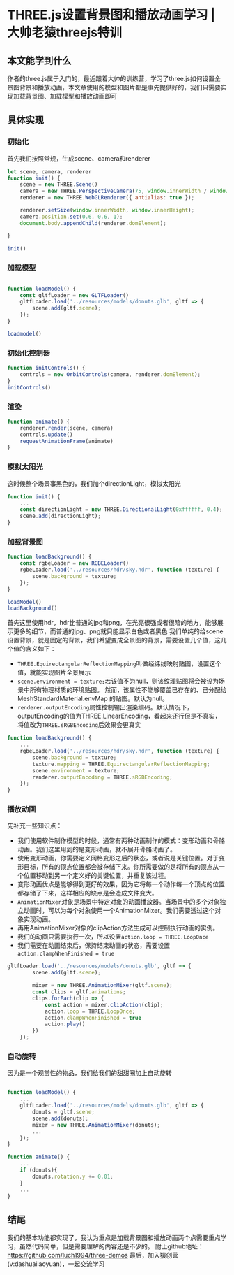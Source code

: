 # THREE.js设置背景图和播放动画学习 | 大帅老猿threejs特训

## 本文能学到什么
作者的three.js属于入门的，最近跟着大帅的训练营，学习了three.js如何设置全景图背景和播放动画，本文章使用的模型和图片都是事先提供好的，我们只需要实现加载背景图、加载模型和播放动画即可

## 具体实现

### 初始化
首先我们按照常规，生成scene、camera和renderer

```javascript
let scene, camera, renderer
function init() {
    scene = new THREE.Scene()
    camera = new THREE.PerspectiveCamera(75, window.innerWidth / window.innerHeight, 0.01, 10);
    renderer = new THREE.WebGLRenderer({ antialias: true });

    renderer.setSize(window.innerWidth, window.innerHeight);
    camera.position.set(0.6, 0.6, 1);
    document.body.appendChild(renderer.domElement);

}

init()
```

### 加载模型

```javascript

function loadModel() {
    const gltfLoader = new GLTFLoader()
    gltfLoader.load('../resources/models/donuts.glb', gltf => {
        scene.add(gltf.scene);
    });
}

loadmodel()

```

### 初始化控制器

```javascript
function initControls() {
    controls = new OrbitControls(camera, renderer.domElement);
}
initControls()
```

### 渲染
```javascript
function animate() {
    renderer.render(scene, camera)
    controls.update()
    requestAnimationFrame(animate)
}
```

### 模拟太阳光
这时候整个场景事黑色的，我们加个directionLight，模拟太阳光
```javascript
function init() {
    ...
    const directionLight = new THREE.DirectionalLight(0xffffff, 0.4);
    scene.add(directionLight);
}
```

### 加载背景图
```javascript
function loadBackground() {
    const rgbeLoader = new RGBELoader()
    rgbeLoader.load('../resources/hdr/sky.hdr', function (texture) {
        scene.background = texture;
    });
}

loadModel()
loadBackground()
```
首先这里使用hdr，hdr比普通的jpg和png，在光亮很强或者很暗的地方，能够展示更多的细节，而普通的jpg、png就只能显示白色或者黑色
我们单纯的给scene设置背景，就是固定的背景，我们希望变成全景图的背景，需要设置几个值，这几个值的含义如下：
* ```THREE.EquirectangularReflectionMapping```叫做经纬线映射贴图，设置这个值，就能实现图片全景展示
* ```scene.environment = texture;```若该值不为null，则该纹理贴图将会被设为场景中所有物理材质的环境贴图。 然而，该属性不能够覆盖已存在的、已分配给 MeshStandardMaterial.envMap 的贴图。默认为null。
* ```renderer.outputEncoding```属性控制输出渲染编码。默认情况下，outputEncoding的值为THREE.LinearEncoding，看起来还行但是不真实，将值改为```THREE.sRGBEncoding```后效果会更真实


```javascript
function loadBackground() {
    ...
    rgbeLoader.load('../resources/hdr/sky.hdr', function (texture) {
        scene.background = texture;
        texture.mapping = THREE.EquirectangularReflectionMapping;
        scene.environment = texture;
        renderer.outputEncoding = THREE.sRGBEncoding;
    });
}
```

### 播放动画
先补充一些知识点：
* 我们使用软件制作模型的时候，通常有两种动画制作的模式：变形动画和骨骼动画。我们这里用到的是变形动画，就不展开骨骼动画了。
* 使用变形动画，你需要定义网格变形之后的状态，或者说是关键位置。对于变形目标，所有的顶点位置都会被存储下来。你所需要做的是将所有的顶点从一个位置移动到另一个定义好的关键位置，并重复该过程。
* 变形动画优点是能够得到更好的效果，因为它将每一个动作每一个顶点的位置都存储了下来，这样相应的缺点是会造成文件变大。
* ```AnimationMixer```对象是场景中特定对象的动画播放器。当场景中的多个对象独立动画时，可以为每个对象使用一个AnimationMixer。我们需要透过这个对象实现动画。
* 再用AnimationMixer对象的clipAction方法生成可以控制执行动画的实例。
* 我们的动画只需要执行一次，所以设置```action.loop = THREE.LoopOnce```
* 我们需要在动画结束后，保持结束动画的状态，需要设置```action.clampWhenFinished = true```

```javascript
gltfLoader.load('../resources/models/donuts.glb', gltf => {
        scene.add(gltf.scene);

        mixer = new THREE.AnimationMixer(gltf.scene);
        const clips = gltf.animations;
        clips.forEach(clip => {
            const action = mixer.clipAction(clip);
            action.loop = THREE.LoopOnce;
            action.clampWhenFinished = true
            action.play()
        })
    });
```
### 自动旋转
因为是一个观赏性的物品，我们给我们的甜甜圈加上自动旋转
```javascript

function loadModel() {
    ...
    gltfLoader.load('../resources/models/donuts.glb', gltf => {
        donuts = gltf.scene;
        scene.add(donuts);
        mixer = new THREE.AnimationMixer(donuts);
        ...
    });
}

function animate() {
    ...
    if (donuts){
        donuts.rotation.y += 0.01;
    }
    ...
}

```

## 结尾
我们的基本功能都实现了，我认为重点是加载背景图和播放动画两个点需要重点学习，虽然代码简单，但是需要理解的内容还是不少的。
附上github地址：https://github.com/luch1994/three-demos
最后，加入猿创营 (v:dashuailaoyuan)，一起交流学习